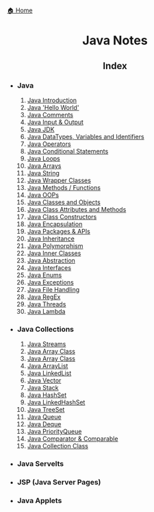 [🏠 Home](../../README.md)

<h1 style="text-align: center">Java Notes</h1>

<h2 style="text-align: center">Index</h2>

<ul>
 <li><h3>Java</h3></li>
 <ol>
  <li><a href="./Java Notes/1. Java - Introduction.md">Java Introduction</a></li>
  <li><a href="./Java Notes/2. Java - Hello World.md">Java 'Hello World'</a></li>
  <li><a href="./Java Notes/3. Java Comments.md">Java Comments</a></li>
  <li><a href="./Java Notes/4. Java Input & Output.md">Java Input & Output</a></li>
  <li><a href="">Java JDK</a></li>
  <li><a href="#">Java DataTypes, Variables and Identifiers</a></li>
  <li><a href="#">Java Operators</a></li>
  <li><a href="#">Java Conditional Statements</a></li>
  <li><a href="#">Java Loops</a></li>
  <li><a href="#">Java Arrays</a></li>
  <li><a href="#">Java String</a></li>
  <li><a href="#">Java Wrapper Classes</a></li>
  <li><a href="#">Java Methods / Functions</a></li>
  <li><a href="#">Java OOPs</a></li>
  <li><a href="#">Java Classes and Objects</a></li>
  <li><a href="#">Java Class Attributes and Methods</a></li>
  <li><a href="#">Java Class Constructors</a></li>
  <li><a href="#">Java Encapsulation</a></li>
  <li><a href="#">Java Packages & APIs</a></li>
  <li><a href="#">Java Inheritance</a></li>
  <li><a href="#">Java Polymorphism</a></li>
  <li><a href="#">Java Inner Classes</a></li>
  <li><a href="#">Java Abstraction</a></li>
  <li><a href="#">Java Interfaces</a></li>
  <li><a href="#">Java Enums</a></li>
  <li><a href="#">Java Exceptions</a></li>
  <li><a href="#">Java File Handling</a></li>
  <li><a href="#">Java RegEx</a></li>
  <li><a href="#">Java Threads</a></li>
  <li><a href="#">Java Lambda</a></li>
 </ol>
 <li><h3>Java Collections</h3></li>
 <ol>
  <li><a href="#">Java Streams</a></li>
  <li><a href="#">Java Array Class</a></li>
  <li><a href="#">Java Array Class</a></li>
  <li><a href="#">Java ArrayList</a></li>
  <li><a href="#">Java LinkedList</a></li>
  <li><a href="#">Java Vector</a></li>
  <li><a href="#">Java Stack</a></li>
  <li><a href="#">Java HashSet</a></li>
  <li><a href="#">Java LinkedHashSet</a></li>
  <li><a href="#">Java TreeSet</a></li>
  <li><a href="#">Java Queue</a></li>
  <li><a href="#">Java Deque</a></li>
  <li><a href="#">Java PriorityQueue</a></li>
  <li><a href="#">Java Comparator & Comparable</a></li>
  <li><a href="#">Java Collection Class</a></li>
 </ol>
 <li><h3>Java Servelts</h3></li>
 <li><h3>JSP (Java Server Pages)</h3></li>
 <li><h3>Java Applets</h3></li>
</ul>
